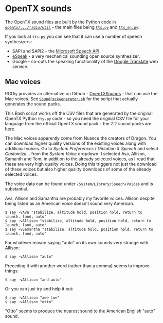OpenTX sounds
=============

The OpenTX sound files are built by the Python code in [`opentx/.../radio/util`](https://github.com/opentx/opentx/blob/2.2/radio/util) - the main files being [`tts.py`](https://github.com/opentx/opentx/blob/2.2/radio/util/tts.py) and [`tts_en.py`](https://github.com/opentx/opentx/blob/2.2/radio/util/tts_en.py).

If you look at `tts.py` you can see that it can use a number of speech synthesizers:

* SAPI and SAPI2 - the [Microsoft Speech API](https://en.wikipedia.org/wiki/Microsoft_Speech_API).
* [eSpeak](http://espeak.sourceforge.net/) - a very mechanical sounding open source synthesizer.
* Google - co-opts the speaking functionality of the [Google Translate](https://translate.google.com/) web service.

Mac voices
----------

RCDiy provides an alternative on Github - [OpenTXSounds](https://github.com/RCdiy/OpenTXSounds) - that can use the Mac voices. See [`SoundPackGenerator.sh`](https://github.com/RCdiy/OpenTXSounds/blob/master/Mac%20Apps%20Scripts/SoundPackGenerator.sh) for the script that actually generates the sound packs.

This Bash script works off the CSV files that are generated by the original OpenTX Python `tty.py` code - so you need the original CSV file for your language from the official OpenTX sound pack - the 2.2 sound packs are [here](http://downloads.open-tx.org/2.2/sdcard/opentx-x7/).

The Mac voices apparently come from Nuance the creators of Dragon. You can download higher quality versions of the existing voices along with additional voices.  Go to _System Preferences_ / _Dictation & Speech_ and select _Customize..._ from the _System Voice_ dropdown. I selected Ava, Allison, Samanth and Tom, in addition to the already selected voices, as I read that these are very high quality voices. Doing this triggers not just the download of these voices but also higher quality downloads of some of the already selected voices.

The voice data can be found under `/System/Library/Speech/Voices` and is substantial.

Ava, Allison and Samantha are probably my favorite voices. Allison despite being listed as an American voice doesn't sound very American.

    $ say -vAva "stabilize, altitude hold, position hold, return to launch, land, auto"
    $ say -vAllison "stabilize, altitude hold, position hold, return to launch, land, auto"
    $ say -vSamantha "stabilize, altitude hold, position hold, return to launch, land, auto"

For whatever reason saying "auto" on its own sounds very strange with Allison:

    $ say -vAllison "auto"

Preceding it with another word (rather than a comma) seems to improve things:

    $ say -vAllison "and auto"

Or you can just try and help it out:

    $ say -vAllison "awe toe"
    $ say -vAllison "otto"

"Otto" seems to produce the nearest sound to the American English "auto" sound.
